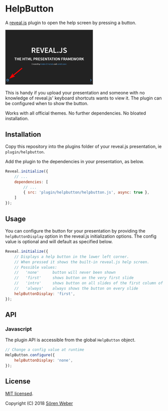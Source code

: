 # HelpButton

A [reveal.js](https://github.com/hakimel/reveal.js/) plugin to open the help screen by pressing a button.

<img style="border: 1px solid gray;" src="screenshot-button.png" width="55%">

This is handy if you upload your presentation and someone with no knowledge of reveal.js' keyboard shortcuts wants to view it. The plugin can be configured when to show the button.

Works with all official themes. No further dependencies. No bloated installation.

## Installation

Copy this repository into the plugins folder of your reveal.js presentation, ie ```plugin/helpbutton```.

Add the plugin to the dependencies in your presentation, as below.

```javascript
Reveal.initialize({
	// ...
	dependencies: [
		// ...
		{ src: 'plugin/helpbutton/helpbutton.js', async: true },
	]
});
```

## Usage

You can configure the button for your presentation by providing the ```helpButtonDisplay``` option in the reveal.js initialization options. The config value is optional and will default as specified below.

```javascript
Reveal.initialize({
	// Displays a help button in the lower left corner.
	// When pressed it shows the built-in reveal.js help screen.
	// Possible values:
	//   'none'      button will never been shown
	//   'first'     shows button on the very first slide
	//   'intro'     shows button on all slides of the first column of slides
	//   'always'    always shows the button on every slide
	helpButtonDisplay: 'first',
});
```

## API

### Javascript

The plugin API is accessible from the global ```HelpButton``` object.

```javascript
// Change a config value at runtime
HelpButton.configure({
	helpButtonDisplay: 'none',
});
```

## License

[MIT licensed](https://en.wikipedia.org/wiki/MIT_License).

Copyright (C) 2018 [Sören Weber](https://soeren-weber.de)
